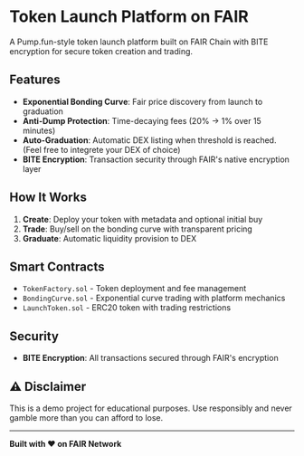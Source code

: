 # Token Launch Platform on FAIR

A Pump.fun-style token launch platform built on FAIR Chain with BITE encryption for secure token creation and trading.

## Features

- **Exponential Bonding Curve**: Fair price discovery from launch to graduation
- **Anti-Dump Protection**: Time-decaying fees (20% → 1% over 15 minutes)
- **Auto-Graduation**: Automatic DEX listing when threshold is reached. (Feel free to integrete your DEX of choice)
- **BITE Encryption**: Transaction security through FAIR's native encryption layer

## How It Works

1. **Create**: Deploy your token with metadata and optional initial buy
2. **Trade**: Buy/sell on the bonding curve with transparent pricing
3. **Graduate**: Automatic liquidity provision to DEX

## Smart Contracts

- `TokenFactory.sol` - Token deployment and fee management
- `BondingCurve.sol` - Exponential curve trading with platform mechanics
- `LaunchToken.sol` - ERC20 token with trading restrictions

## Security

- **BITE Encryption**: All transactions secured through FAIR's encryption 

## ⚠️ Disclaimer

This is a demo project for educational purposes. Use responsibly and never gamble more than you can afford to lose.

---

**Built with ❤️ on FAIR Network**
